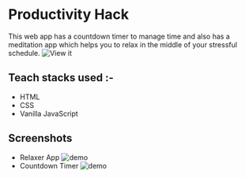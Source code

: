 # Productivity Hack
This web app has a countdown timer to manage time and also has a meditation app which helps you to relax in the middle of your stressful schedule.
![View it](https://sapna2001.github.io/Productivity-Hack/)

## Teach stacks used :-
- HTML
- CSS
- Vanilla JavaScript

## Screenshots
- Relaxer App
![demo](https://user-images.githubusercontent.com/56690856/90962858-d2409600-e4d0-11ea-9a0b-6cf2dd79de2d.png)
- Countdown Timer
![demo](https://user-images.githubusercontent.com/56690856/100204953-83205c00-2f2a-11eb-8ef4-a62500bb0eb4.png)

